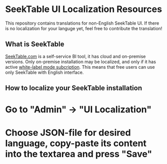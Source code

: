 # SeekTable UI Localization Resources
This repository contains translations for non-English SeekTable UI. If there is no localization for your languge yet, feel free to contribute the translation!

## What is SeekTable
[SeekTable.com](https://www.seektable.com/) is a self-service BI tool, it has cloud and on-premise versions. Only on-premise installation may be localized, and only if it has active 
[white-label mode subcription](https://www.seektable.com/help/self-hosted-setup#paid). This means that free users can use only SeekTable with English interface.

## How to localize your SeekTable installation

# Go to "Admin" &rarr; "UI Localization"
# Choose JSON-file for desired language, copy-paste its content into the textarea and press "Save"